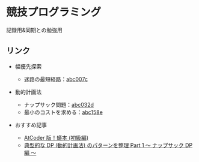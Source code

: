 # 競技プログラミング
記録用&同期との勉強用

## リンク
- 幅優先探索
    - 迷路の最短経路：[abc007c](/abc007c/README.md)
- 動的計画法
    - ナップサック問題：[abc032d](/abc032d/README.md)
    - 最小のコストを求める：[abc158e](/abc158e/README.md)

- おすすめ記事
    - [AtCoder 版！蟻本 (初級編)](https://qiita.com/drken/items/e77685614f3c6bf86f44)
    - [典型的な DP (動的計画法) のパターンを整理 Part 1 ～ ナップサック DP 編 ～](https://qiita.com/drken/items/a5e6fe22863b7992efdb)